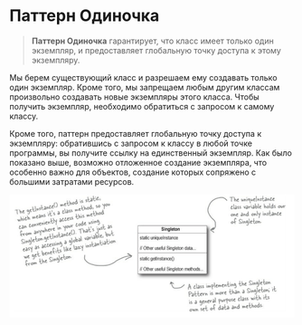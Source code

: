 # Паттерн Одиночка

>**Паттерн Одиночка** гарантирует, что класс имеет только один экземпляр, и предоставляет глобальную точку доступа к этому
экземпляру.

Мы берем существующий класс и разрешаем ему создавать только один экземпляр. Кроме того, мы запрещаем любым другим 
классам произвольно создавать новые экземпляры этого класса. Чтобы получить экземпляр, необходимо обратиться с запросом 
к самому классу.

Кроме того, паттерн предоставляет глобальную точку доступа к экземпляру: обратившись с запросом к классу в любой точке 
программы, вы получите ссылку на единственный экземпляр. Как было показано выше, возможно отложенное создание экземпляра,
что особенно важно для объектов, создание которых сопряжено с большими затратами ресурсов.

![alt text](etc/img.png)